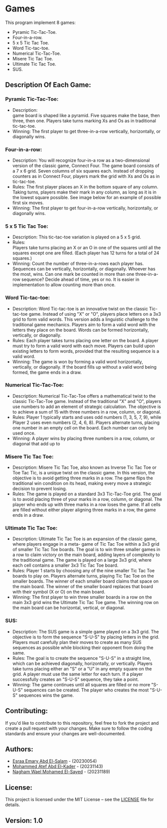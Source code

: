 # Games
This program implement 8 games:
- Pyramic Tic-Tac-Toe.
- Four-in-a-row.
- 5 x 5 Tic Tac Toe.
- Word Tic-tac-toe.
- Numerical Tic-Tac-Toe.
- Misere Tic Tac Toe.
- Ultimate Tic Tac Toe.
- SUS.

## Description Of Each Game:
### Pyramic Tic-Tac-Toe: 
- Description: <br>
game board is shaped like a pyramid. Five squares make the base, then three, then one. Players take turns marking Xs and Os as in traditional tic-tac-toe.
- Winning: 
The first player to get three-in-a-row vertically, horizontally, or diagonally wins.

### Four-in-a-row:
- Description: 
You will recognize four-in-a row as a two-dimensional version of the classic game, Connect Four. The game board consists of a 7 x 6 grid. Seven columns of six squares each. Instead of dropping counters as in Connect Four, players mark the grid with Xs and Os as in tic-tac-toe.
- Rules:
The first player places an X in the bottom square of any column. Taking turns, players make their mark in any column, as long as it is in the lowest square possible. See image below for an example of possible first six moves.
- Winning: 
The first player to get four-in-a-row vertically, horizontally, or diagonally wins.

### 5 x 5 Tic Tac Toe:
- Description: 
This tic-tac-toe variation is played on a 5 x 5 grid.
- Rules:  
Players take turns placing an X or an O in one of the squares until all the squares except one are filled. (Each player has 12 turns for a total of 24 squares.)
- Winning: 
Count the number of three-in-a-rows each player has. Sequences can be vertically, horizontally, or diagonally. Whoever has the most, wins. Can one mark be counted in more than one three-in-a-row sequence? Decide ahead of time, yes or no. It is easier in implementation to allow counting more than once.

### Word Tic-tac-toe:
- Description: 
Word Tic-tac-toe is an innovative twist on the classic Tic-tac-toe game. Instead of using "X" or "O", players place letters on a 3x3 grid to form valid words. This version adds a linguistic challenge to the traditional game mechanics. Players aim to form a valid word with the letters they place on the board. Words can be formed horizontally, vertically, or diagonally.
- Rules: 
Each player takes turns placing one letter on the board. A player must try to form a valid word with each move. Players can build upon existing letters to form words, provided that the resulting sequence is a valid word.
- Winning: 
The game is won by forming a valid word horizontally, vertically, or diagonally. If the board fills up without a valid word being formed, the game ends in a draw.

### Numerical Tic-Tac-Toe:
- Description: 
Numerical Tic-Tac-Toe offers a mathematical twist to
the classic Tic-Tac-Toe game. Instead of the traditional "X" and "O", players use numbers to add an element of strategic calculation. The objective is to achieve a sum of 15 with three numbers in a row, column, or diagonal.
- Rules: 
Player 1 typically starts and uses odd numbers (1, 3, 5, 7, 9), while Player 2 uses even numbers (2, 4, 6, 8). Players alternate turns, placing one number in an empty cell on the board. Each number can only be used once.
- Winning: 
A player wins by placing three numbers in a row, column, or diagonal that add up to

### Misere Tic Tac Toe:
- Description: 
Misere Tic Tac Toe, also known as Inverse Tic Tac Toe or Toe Tac Tic, is a unique twist on the classic game. In this version, the objective is to avoid getting three marks in a row. The game flips the traditional win condition on its head, making every move a strategic decision to prevent losing.
- Rules: 
The game is played on a standard 3x3 Tic-Tac-Toe grid. The goal is to avoid placing three of your marks in a row, column, or diagonal. The player who ends up with three marks in a row loses the game. If all cells are filled without either player aligning three marks in a row, the game ends in a draw.

### Ultimate Tic Tac Toe:
- Description: 
Ultimate Tic Tac Toe is an expansion of the classic game, where players engage in a meta- game of Tic Tac Toe within a 3x3 grid of smaller Tic Tac Toe boards. The goal is to win three smaller games in a row to claim victory on the main board, adding layers of complexity to the traditional game. The game is played on a large 3x3 grid, where each cell contains a smaller 3x3 Tic Tac Toe board.
- Rules: 
Player 1 starts by choosing any of the nine smaller Tic Tac Toe boards to play on. Players alternate turns, playing Tic Tac Toe on the smaller boards. The winner of each smaller board claims that space on the main board. The winner of the smaller board replaces that board with their symbol (X or O) on the main board.
- Winning: 
The first player to win three smaller boards in a row on the main 3x3 grid wins the Ultimate Tic Tac Toe game. The winning row on the main board can be horizontal, vertical, or diagonal.

### SUS:
- Description: 
The SUS game is a simple game played on a 3x3 grid. The objective is to form the sequence "S-U-S" by placing letters in the grid. Players must carefully plan their moves to create as many SUS sequences as possible while blocking their opponent from doing the same.
- Rules: 
The goal is to create the sequence "S-U-S" in a straight line, which can be achieved diagonally, horizontally, or vertically. Players take turns placing either an "S" or a "U" in any empty square on the grid. A player must use the same letter for each turn. If a player successfully creates an "S-U-S" sequence, they take a point.
- Winning: 
The game continues until all squares are filled or no more "S-U-S" sequences can be created. The player who creates the most "S-U-S" sequences wins the game.

## Contributing:
If you'd like to contribute to this repository, feel free to fork the project and create a pull request with your changes. Make sure to follow the coding standards and ensure your changes are well-documented.

## Authors:
- [Esraa Emary Abd El-Salam](https://www.linkedin.com/in/esraa-emary-b372b8303/) - (20230054)
- [Mohammed Atef Abd El-Kader](https://www.linkedin.com/in/mohammed-atef-b0a408299/) - (20231143)
- [Nagham Wael Mohamed El-Sayed](https://www.linkedin.com/in/nagham-wael-5aa70a318/) - (20231189)

## License:
This project is licensed under the MIT License – see the [LICENSE](https://github.com/esraa-emary/Games/blob/main/LICENSE) file for details.

## Version: 1.0
